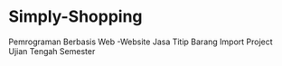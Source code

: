 # Simply-Shopping
Pemrograman Berbasis Web -Website Jasa Titip Barang Import
Project Ujian Tengah Semester

